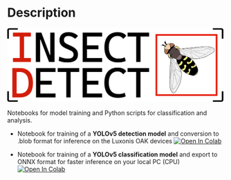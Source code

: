 # Description

<img src="https://raw.githubusercontent.com/maxsitt/insect-detect-docs/main/docs/assets/logo.png" width="500">

Notebooks for model training and Python scripts for classification and analysis.

- Notebook for training of a **YOLOv5 detection model** and conversion to .blob format for inference on the Luxonis OAK devices
  [![Open In Colab](https://colab.research.google.com/assets/colab-badge.svg)](https://colab.research.google.com/github/maxsitt/insect-detect-ml/blob/main/notebooks/YOLOv5_detection_training_OAK_conversion.ipynb)

- Notebook for training of a **YOLOv5 classification model** and export to ONNX format for faster inference on your local PC (CPU)
  [![Open In Colab](https://colab.research.google.com/assets/colab-badge.svg)](https://colab.research.google.com/github/maxsitt/insect-detect-ml/blob/main/notebooks/YOLOv5_classification_training.ipynb)
